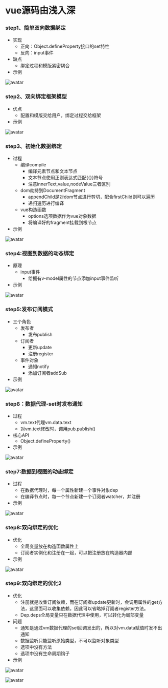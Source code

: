 # vue源码由浅入深
### step1、简单双向数据绑定
+ 实现
    + 正向：Object.defineProperty接口的set特性
    + 反向：input事件
+ 缺点
    + 绑定过程和模版紧密耦合
+ 示例

![avatar](./images/1.png)
### step2、双向绑定框架模型
+ 优点
    + 配置和模版交给用户，绑定过程交给框架
+ 示例

![avatar](./images/2.png)

### step3、初始化数据绑定
+ 过程
    + 编译compile
        + 编译元素节点和文本节点
        + 文本节点使用正则表达式匹配{{}}符号
        + 注意innerText,value,nodeValue三者区别
    + dom劫持到DocumentFragment
        + appendChild是对dom节点进行剪切，配合firstChild则可以遍历
        + 递归遍历进行编译
    + vue构造函数
        + options选项数据作为vue对象数据
        + 将编译好的fragment挂载到根节点
+ 示例

![avatar](./images/3.png)

### step4:视图到数据的动态绑定
+ 原理
    + input事件
        + 给拥有v-model属性的节点添加input事件监听
+ 示例

![avatar](./images/4.png)

### step5:发布订阅模式
+ 三个角色
    + 发布者
        + 发布publish
    + 订阅者
        + 更新update
        + 注册register
    + 事件对象
        + 通知notify
        + 添加订阅者addSub
+ 示例

![avatar](./images/5.png)
### step6：数据代理-set时发布通知
+ 过程
    + vm.text代理vm.data.text
    + 对vm.text修改时，调用pub.publish()
+ 核心API
    + Object.defineProperty()
+ 示例

![avatar](./images/6.png)
### step7:数据到视图的动态绑定
+ 过程
    + 在数据代理时，每一个属性新建一个事件对象dep
    + 在编译节点时，每一个节点新建一个订阅者watcher，并注册
+ 示例

![avatar](./images/7.png)

### step8:双向绑定的优化
+ 优化
    + 全局变量放在构造函数属性上
    + 订阅者实例化和注册在一起，可以把注册放在构造器内部
+ 示例

![avatar](./images/8.png)

### step9:双向绑定的优化2
+ 优化
    + 注册就是收集订阅依赖，而在订阅者update更新时，会调用属性的get方法，这里面可以收集依赖，因此可以省略掉订阅者register方法。
    + Dep.deps全局变量只在数据代理中使用，可以转化为局部变量
+ 问题
    + 通知是通过vm数据代理的set回调发出的，所以对vm.data赋值时发不出通知
    + 数据监听只能监听原始类型，不可以监听对象类型
    + 选项中没有方法
    + 选项中没有生命周期钩子
+ 示例

![avatar](./images/9.png)

![avatar](./images/10.png)

